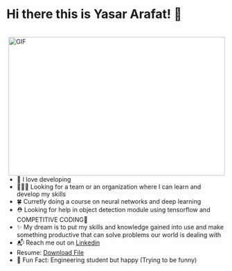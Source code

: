 # Hi there this is Yasar Arafat! 👋
<br>

<img align="right" alt="GIF" src="https://images.squarespace-cdn.com/content/v1/5769fc401b631bab1addb2ab/1541580611624-TE64QGKRJG8SWAIUS7NS/ke17ZwdGBToddI8pDm48kPoswlzjSVMM-SxOp7CV59BZw-zPPgdn4jUwVcJE1ZvWQUxwkmyExglNqGp0IvTJZamWLI2zvYWH8K3-s_4yszcp2ryTI0HqTOaaUohrI8PI6FXy8c9PWtBlqAVlUS5izpdcIXDZqDYvprRqZ29Pw0o/coding-freak.gif" width="500" height="320" />

* 💙 I love developing
* 🧑‍🤝‍🧑 Looking for a team or an organization where I can learn and develop my skills
* 🍀 Curretly doing a course on neural networks and deep learning
* ⛑️ Looking for help in object detection module using tensorflow and COMPETITIVE CODING🥺
* ✨ My dream is to put my skills and knowledge gained into use and make something productive that can solve problems our world is dealing with
* 📬 Reach me out on [Linkedin](https://www.linkedin.com/in/yasar-arafat/) 
* Resume: [Download File](https://yasar-arafath.github.io/yasar-arafath/resume.pdf "download")
* 🐤 Fun Fact: Engineering student but happy (Trying to be funny)
